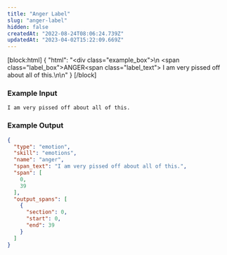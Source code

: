 ```yaml
---
title: "Anger Label"
slug: "anger-label"
hidden: false
createdAt: "2022-08-24T08:06:24.739Z"
updatedAt: "2023-04-02T15:22:09.669Z"
---
```

[block:html]
{
  "html": "<div class=\"example_box\">\n  <span class=\"label_box\">ANGER</span><span class=\"label_text\"> I am very pissed off about all of this.</span>\n</div>\n"
}
[/block]



### Example Input

```
I am very pissed off about all of this.
```



### Example Output

```json
{
  "type": "emotion",
  "skill": "emotions",
  "name": "anger",
  "span_text": "I am very pissed off about all of this.",
  "span": [
    0,
    39
  ],
  "output_spans": [
    {
      "section": 0,
      "start": 0,
      "end": 39
    }
  ]
}
```